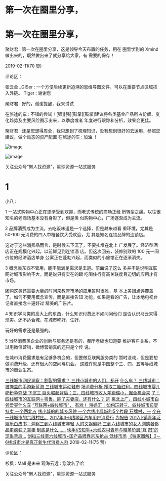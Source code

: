 # 第一次在圈里分享，

# 第一次在圈里分享，

聚财君 : 第一次在圈里分享，这是领导今天布置的任务，用在 圈里学到的 Xmind 做出来的，既然做出来了就分享给大家，有 需要的保存！

2019-02-11(70 赞)

评论区：

张云金 _GISer : 一个方便后续更新追溯的思维导图文件，可以在重要节点区域插入外链。 Tiger : 谢谢您

聚财君 : 好的，谢谢提醒，我来试试

在旅途的车 : 不错的尝试！[强][强][鼓掌][鼓掌]建议将各类基金产品所占份额、变化趋势及主要风险图示出来，以季度或者 年度进行跟踪和分析，效果会更佳。

聚财君 : 还是您想得周全，我只想到了梳理知识，没有想到很好的去运用，参照您建议，做个动态的资产配置 在旅途的车 : 加油 ！

![image](img/Image_165.png)

![image](img/Image_166.png)

关注公众号"懒人找资源"，星球资源一站式服务

# 1

小八 :

1 一站式购物中心正在逐渐受到欢迎，而老式传统的商场正经 历转型之痛。以往很知名的老商场基本没有身影了，但是类 似购物中心，广场逐渐成为主流。

2 品牌消费成为主流。去吃饭味道是一个选择，但是越来越看 重环境，尤其是 50-100 元消费的四人中档餐饮大受欢迎，尤 其是知名连锁品牌的连锁店。

这对于这些消费品而言，是时候去下沉了，不要扎堆在北上 广发展了。经济型酒店正在规模化兴起。以前鲜见到连锁酒 店。但这次回去，装修别致的 100 元一间价位的经济酒店单身 公寓正在蓬勃兴起，而类似的小旅馆正在逐渐消失。

3 概念类东西不管用，能不能满足需求是王道。前面说了这么 多并不是说明互联网对城市影响不大，而是说只有实在的跟 吃喝住行有高关联度且迫切的应用才有市场。

团购这类还需要大量的时间来教育市场的应用暂时很难，基 本上美团点评覆盖了。如何不要用概念宣传，而是直接告知 功能，如果是看的广告，让本地电视台记者直接念十遍好过 精美的广告片。

4 知识学习类的高大上的东西，什么知识付费还不如问问他们 是否认识马云来得现实。还不适合城，在城市吃好，住好，

玩好的需求还是最强的。

5 当然消费类企业的创新与服务还是有的，餐厅老板也知道要 维护客户关系，不过用微信营销，微博营销真的还只是个传 说。

在城市消费需求是有足够多机会的，但要做互联网服务类的 暂时没戏，但是要想做消费升级，还有很大的空间与机会。 这或许就是中国整个三、四、五等等线城市的商业生态。

[三线城市网民洞察：割裂的需求？ 三线小城市的人们，都开](https://mp.weixin.qq.com/s/lKsiSbJUI6Qoq3f7UGkFrA) [什么车？ 三线城市：被掩盖的手游新蓝海 三线城市运动鞋市](https://mp.weixin.qq.com/s/dKlgIc4slwYZjQNsnLpxKg) [场消费分析 攫取二胎红利，四线城市婴儿奶粉争夺战 下沉三 巨头崛起背后：三、四线城市收入差距缩小，掘金机会来](https://mp.weixin.qq.com/s/9rpXYqo1ECS2AnceaTNmDA) [了！ 四线城市的互联网＋零售，除了夫妻店，还有什么？ 逃](https://mp.weixin.qq.com/s/nWhFI8qv4DIu2M9f78BwyA) [离北上广，四线小城市白领爱买什么车](https://mp.weixin.qq.com/s/2gFRJd_fqIuwNshaWTmFEw) [“](https://mp.weixin.qq.com/s/2gFRJd_fqIuwNshaWTmFEw)[互联网](https://mp.weixin.qq.com/s/2gFRJd_fqIuwNshaWTmFEw)[+](https://mp.weixin.qq.com/s/2gFRJd_fqIuwNshaWTmFEw)[四线城市](https://mp.weixin.qq.com/s/2gFRJd_fqIuwNshaWTmFEw)[”](https://mp.weixin.qq.com/s/2gFRJd_fqIuwNshaWTmFEw)[，](https://mp.weixin.qq.com/s/2gFRJd_fqIuwNshaWTmFEw) [有戏！ 辣妈汇：如何玩转三、四线城市母婴特卖 一个西北五](https://mp.weixin.qq.com/s/fFy0ka-jax44uAx22aqFWg) [线小城的的城乡风貌 一个六线小县城的](https://mp.weixin.qq.com/s/MGm9S6m8k2QjvAAIbKBXlQ)[5](https://mp.weixin.qq.com/s/MGm9S6m8k2QjvAAIbKBXlQ)[个片段 石牌村，一](https://mp.weixin.qq.com/s/MGm9S6m8k2QjvAAIbKBXlQ) [个在一线城市的六线村庄。](https://mp.weixin.qq.com/s/f_XPR7kCVceFv00V0Os9qw) [2017](https://mp.weixin.qq.com/s/f_XPR7kCVceFv00V0Os9qw)[年](https://mp.weixin.qq.com/s/f_XPR7kCVceFv00V0Os9qw)[3-6](https://mp.weixin.qq.com/s/f_XPR7kCVceFv00V0Os9qw)[线地区汽车用户消费行](https://mp.weixin.qq.com/s/f_XPR7kCVceFv00V0Os9qw) [为报告](https://mp.weixin.qq.com/s/0JO-cgK-FrsZbvetQyAdPg) [2017](https://mp.weixin.qq.com/s/0JO-cgK-FrsZbvetQyAdPg)[小镇青年泛娱乐白皮书：洞察三到六线城市年轻](https://mp.weixin.qq.com/s/0JO-cgK-FrsZbvetQyAdPg) [人的文娱偏好 三到六线城市的女人网购奢侈品更疯狂？真相](https://mp.weixin.qq.com/s/8ncP18ULGc_EJWi2DMZe_A) [到底是什么](https://mp.weixin.qq.com/s/IhRhAPfNTZrWpraokNRduA)[……](https://mp.weixin.qq.com/s/IhRhAPfNTZrWpraokNRduA) [快手](https://mp.weixin.qq.com/s/IhRhAPfNTZrWpraokNRduA)[VS](https://mp.weixin.qq.com/s/IhRhAPfNTZrWpraokNRduA)[知乎](https://mp.weixin.qq.com/s/IhRhAPfNTZrWpraokNRduA)[+](https://mp.weixin.qq.com/s/IhRhAPfNTZrWpraokNRduA)[六线农村青年与精英阶层](https://mp.weixin.qq.com/s/IhRhAPfNTZrWpraokNRduA)[“](https://mp.weixin.qq.com/s/IhRhAPfNTZrWpraokNRduA)[互](https://mp.weixin.qq.com/s/IhRhAPfNTZrWpraokNRduA) [怼](https://mp.weixin.qq.com/s/ok-nQsbTSlmjgmA4TRgzGA)[”](https://mp.weixin.qq.com/s/ok-nQsbTSlmjgmA4TRgzGA)[的现象背后](https://mp.weixin.qq.com/s/ok-nQsbTSlmjgmA4TRgzGA)[...](https://mp.weixin.qq.com/s/ok-nQsbTSlmjgmA4TRgzGA) [剑指三线至六线城市](https://mp.weixin.qq.com/s/ok-nQsbTSlmjgmA4TRgzGA)[+](https://mp.weixin.qq.com/s/ok-nQsbTSlmjgmA4TRgzGA)[国产品牌靠京东抢占 低线市场](https://mp.weixin.qq.com/s/ok-nQsbTSlmjgmA4TRgzGA) [【独家图解】](https://mp.weixin.qq.com/s/1G5KBp1tMmobdmywxyel0A)[3](https://mp.weixin.qq.com/s/1G5KBp1tMmobdmywxyel0A)[－](https://mp.weixin.qq.com/s/1G5KBp1tMmobdmywxyel0A)[6](https://mp.weixin.qq.com/s/1G5KBp1tMmobdmywxyel0A)[线城市才是真正新生代消费人群](https://mp.weixin.qq.com/s/1G5KBp1tMmobdmywxyel0A) 2019-02-11(75 赞)

评论区：

杉枫 : Mall 是未来 观海云远 : 您改名了哈

关注公众号"懒人找资源"，星球资源一站式服务